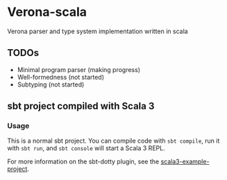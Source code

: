 # Verona-scala
Verona parser and type system implementation written in scala

## TODOs

* Minimal program parser (making progress)
* Well-formedness (not started)
* Subtyping (not started)

## sbt project compiled with Scala 3

### Usage

This is a normal sbt project. You can compile code with `sbt compile`, run it with `sbt run`, and `sbt console` will start a Scala 3 REPL.

For more information on the sbt-dotty plugin, see the
[scala3-example-project](https://github.com/scala/scala3-example-project/blob/main/README.md).
